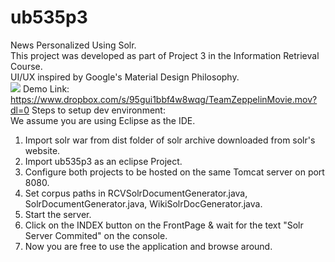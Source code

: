 ub535p3
=======
News Personalized Using Solr. <br/>
This project was developed as part of Project 3 in the Information Retrieval Course. <br/>
UI/UX inspired by Google's Material Design Philosophy.<br/>
<img src="http://i57.tinypic.com/24q7611.png"> </img>
Demo Link: https://www.dropbox.com/s/95gui1bbf4w8wqg/TeamZeppelinMovie.mov?dl=0
Steps to setup dev environment: <br/>
We assume you are using Eclipse as the IDE. <br/>
1. Import solr war from dist folder of solr archive downloaded from solr's website.<br/>
2. Import ub535p3 as an eclipse Project.<br/>
3. Configure both projects to be hosted on the same Tomcat server on port 8080.<br/>
4. Set corpus paths in RCVSolrDocumentGenerator.java, SolrDocumentGenerator.java, WikiSolrDocGenerator.java.<br/>
5. Start the server.<br/>
6. Click on the INDEX button on the FrontPage & wait for the text "Solr Server Commited" on the console.<br/>
7. Now you are free to use the application and browse around.<br/>
